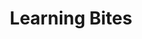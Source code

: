 ---
title: Learning Bites
description: For 2020, I've decided I want to learn more and blog more. As a combination of those efforts, here are my notes from daily(ish) learning resources (click the title to see the resource).
---